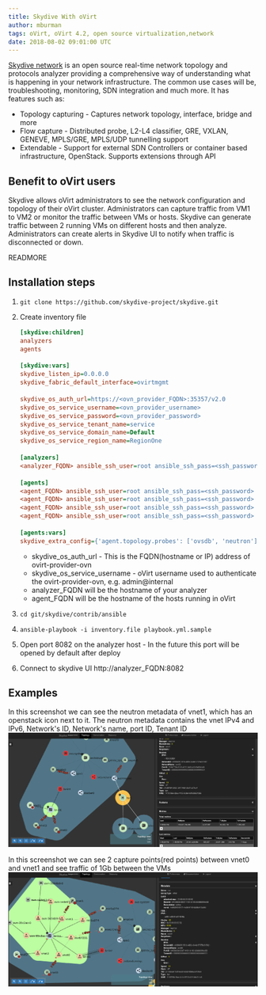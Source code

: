 ```yaml
---
title: Skydive With oVirt
author: mburman
tags: oVirt, oVirt 4.2, open source virtualization,network
date: 2018-08-02 09:01:00 UTC
---
```


[Skydive network](http://skydive.network/) is an open source real-time network topology and protocols analyzer providing a comprehensive way of understanding what is happening in your network infrastructure.
The common use cases will be, troubleshooting, monitoring, SDN integration and much more.
It has features such as:
* Topology capturing - Captures network topology, interface, bridge and more
* Flow capture - Distributed probe, L2-L4 classifier, GRE, VXLAN, GENEVE, MPLS/GRE, MPLS/UDP tunnelling support
* Extendable - Support for external SDN Controllers or container based infrastructure, OpenStack. Supports extensions through API

## Benefit to oVirt users
Skydive allows oVirt administrators to see the network configuration and topology of their oVirt cluster.
Administrators can capture traffic from VM1 to VM2 or monitor the traffic between VMs or hosts.
Skydive can generate traffic between 2 running VMs on different hosts and then analyze.
Administrators can create alerts in Skydive UI to notify when traffic is disconnected or down.

READMORE

## Installation steps
1. `git clone https://github.com/skydive-project/skydive.git`
2. Create inventory file

    ```ini
    [skydive:children]
    analyzers
    agents

    [skydive:vars]
    skydive_listen_ip=0.0.0.0
    skydive_fabric_default_interface=ovirtmgmt

    skydive_os_auth_url=https://<ovn_provider_FQDN>:35357/v2.0
    skydive_os_service_username=<ovn_provider_username>
    skydive_os_service_password=<ovn_provider_password>
    skydive_os_service_tenant_name=service
    skydive_os_service_domain_name=Default
    skydive_os_service_region_name=RegionOne

    [analyzers]
    <analyzer_FQDN> ansible_ssh_user=root ansible_ssh_pass=<ssh_password>

    [agents]
    <agent_FQDN> ansible_ssh_user=root ansible_ssh_pass=<ssh_password>
    <agent_FQDN> ansible_ssh_user=root ansible_ssh_pass=<ssh_password>
    <agent_FQDN> ansible_ssh_user=root ansible_ssh_pass=<ssh_password>
    <agent_FQDN> ansible_ssh_user=root ansible_ssh_pass=<ssh_password>

    [agents:vars]
    skydive_extra_config={'agent.topology.probes': ['ovsdb', 'neutron'], 'agent.topology.neutron.ssl_insecure': true}
    ```
    * skydive_os_auth_url - This is the FQDN(hostname or IP) address of ovirt-provider-ovn
    * skydive_os_service_username - oVirt username used to authenticate the ovirt-provider-ovn, e.g. admin@internal
    * analyzer_FQDN will be the hostname of your analyzer
    * agent_FQDN will be the hostname of the hosts running in oVirt

3. `cd git/skydive/contrib/ansible`
4. `ansible-playbook -i inventory.file playbook.yml.sample`
5. Open port 8082 on the analyzer host - In the future this port will be opened by default after deploy
6. Connect to skydive UI http://analyzer_FQDN:8082


## Examples
In this screenshot we can see the neutron metadata of vnet1, which has an openstack icon next to it.
The neutron metadata contains the vnet IPv4 and IPv6, Network's ID, Network's name, port ID, Tenant ID
![](../images/blog/2018-07-30/skydive_neutron_metadata.png)

In this screenshot we can see 2 capture points(red points) between vnet0 and vnet1 and see traffic of 1Gb between the VMs
![](../images/blog/2018-07-30/skydive_capture.png)


